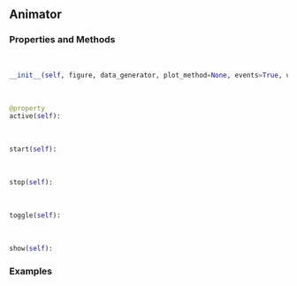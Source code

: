 ## <a id="McUtils.McUtils.Plots.Interactive.Animator">Animator</a>


### Properties and Methods
<a id="McUtils.McUtils.Plots.Interactive.Animator.__init__" class="docs-object-method">&nbsp;</a>
```python
__init__(self, figure, data_generator, plot_method=None, events=True, update=False, **anim_ops): 
```

<a id="McUtils.McUtils.Plots.Interactive.Animator.active" class="docs-object-method">&nbsp;</a>
```python
@property
active(self): 
```

<a id="McUtils.McUtils.Plots.Interactive.Animator.start" class="docs-object-method">&nbsp;</a>
```python
start(self): 
```

<a id="McUtils.McUtils.Plots.Interactive.Animator.stop" class="docs-object-method">&nbsp;</a>
```python
stop(self): 
```

<a id="McUtils.McUtils.Plots.Interactive.Animator.toggle" class="docs-object-method">&nbsp;</a>
```python
toggle(self): 
```

<a id="McUtils.McUtils.Plots.Interactive.Animator.show" class="docs-object-method">&nbsp;</a>
```python
show(self): 
```

### Examples
